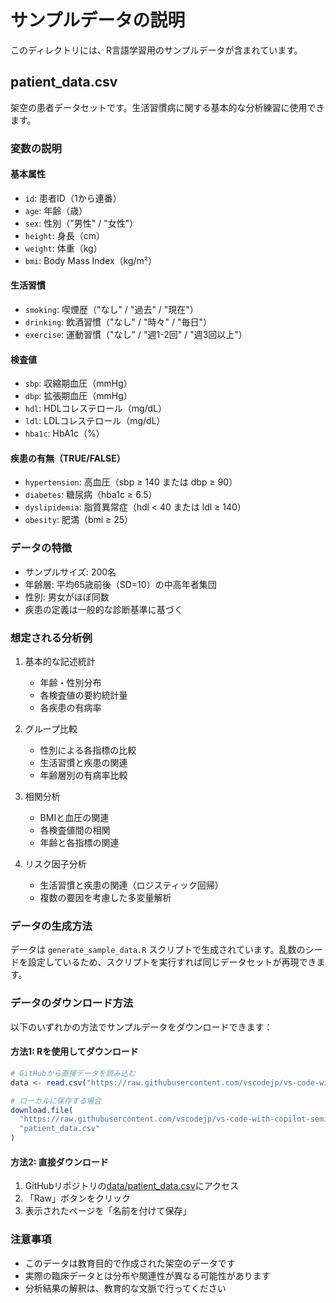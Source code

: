 # サンプルデータの説明

このディレクトリには、R言語学習用のサンプルデータが含まれています。

## patient_data.csv

架空の患者データセットです。生活習慣病に関する基本的な分析練習に使用できます。

### 変数の説明

#### 基本属性
- `id`: 患者ID（1から連番）
- `age`: 年齢（歳）
- `sex`: 性別（"男性" / "女性"）
- `height`: 身長（cm）
- `weight`: 体重（kg）
- `bmi`: Body Mass Index（kg/m²）

#### 生活習慣
- `smoking`: 喫煙歴（"なし" / "過去" / "現在"）
- `drinking`: 飲酒習慣（"なし" / "時々" / "毎日"）
- `exercise`: 運動習慣（"なし" / "週1-2回" / "週3回以上"）

#### 検査値
- `sbp`: 収縮期血圧（mmHg）
- `dbp`: 拡張期血圧（mmHg）
- `hdl`: HDLコレステロール（mg/dL）
- `ldl`: LDLコレステロール（mg/dL）
- `hba1c`: HbA1c（%）

#### 疾患の有無（TRUE/FALSE）
- `hypertension`: 高血圧（sbp ≥ 140 または dbp ≥ 90）
- `diabetes`: 糖尿病（hba1c ≥ 6.5）
- `dyslipidemia`: 脂質異常症（hdl < 40 または ldl ≥ 140）
- `obesity`: 肥満（bmi ≥ 25）

### データの特徴
- サンプルサイズ: 200名
- 年齢層: 平均65歳前後（SD=10）の中高年者集団
- 性別: 男女がほぼ同数
- 疾患の定義は一般的な診断基準に基づく

### 想定される分析例

1. 基本的な記述統計
   - 年齢・性別分布
   - 各検査値の要約統計量
   - 各疾患の有病率

2. グループ比較
   - 性別による各指標の比較
   - 生活習慣と疾患の関連
   - 年齢層別の有病率比較

3. 相関分析
   - BMIと血圧の関連
   - 各検査値間の相関
   - 年齢と各指標の関連

4. リスク因子分析
   - 生活習慣と疾患の関連（ロジスティック回帰）
   - 複数の要因を考慮した多変量解析

### データの生成方法

データは `generate_sample_data.R` スクリプトで生成されています。乱数のシードを設定しているため、スクリプトを実行すれば同じデータセットが再現できます。

### データのダウンロード方法

以下のいずれかの方法でサンプルデータをダウンロードできます：

#### 方法1: Rを使用してダウンロード

```R
# GitHubから直接データを読み込む
data <- read.csv("https://raw.githubusercontent.com/vscodejp/vs-code-with-copilot-seminar/main/data/patient_data.csv")

# ローカルに保存する場合
download.file(
  "https://raw.githubusercontent.com/vscodejp/vs-code-with-copilot-seminar/main/data/patient_data.csv",
  "patient_data.csv"
)
```

#### 方法2: 直接ダウンロード

1. GitHubリポジトリの[data/patient_data.csv](https://github.com/vscodejp/vs-code-with-copilot-seminar/blob/main/data/patient_data.csv)にアクセス
2. 「Raw」ボタンをクリック
3. 表示されたページを「名前を付けて保存」

### 注意事項

- このデータは教育目的で作成された架空のデータです
- 実際の臨床データとは分布や関連性が異なる可能性があります
- 分析結果の解釈は、教育的な文脈で行ってください
